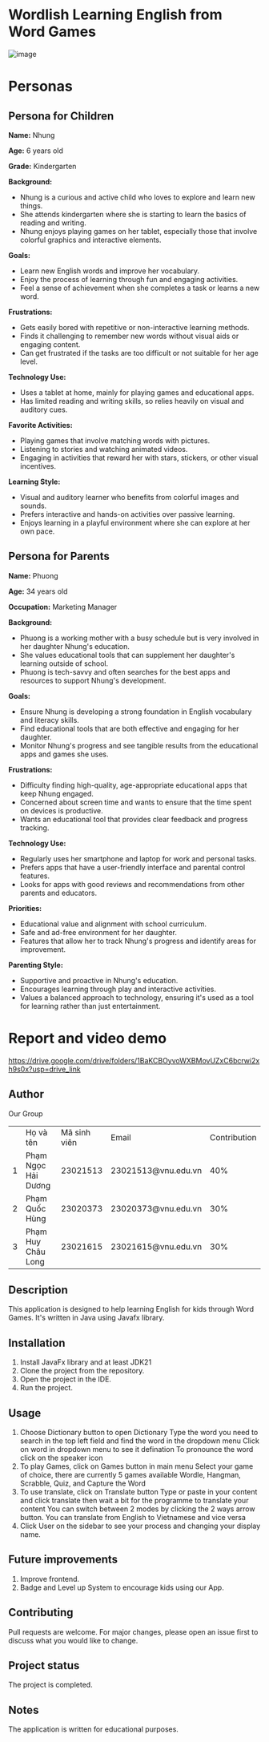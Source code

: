 # Wordlish Learning English from Word Games
![image](https://github.com/Shiner-2/CNPM/assets/97158120/c83ded53-16d5-4d0e-9ea7-066969b4634c)

# Personas

## Persona for Children

**Name:** Nhung

**Age:** 6 years old

**Grade:** Kindergarten

**Background:**
- Nhung is a curious and active child who loves to explore and learn new things.
- She attends kindergarten where she is starting to learn the basics of reading and writing.
- Nhung enjoys playing games on her tablet, especially those that involve colorful graphics and interactive elements.

**Goals:**
- Learn new English words and improve her vocabulary.
- Enjoy the process of learning through fun and engaging activities.
- Feel a sense of achievement when she completes a task or learns a new word.

**Frustrations:**
- Gets easily bored with repetitive or non-interactive learning methods.
- Finds it challenging to remember new words without visual aids or engaging content.
- Can get frustrated if the tasks are too difficult or not suitable for her age level.

**Technology Use:**
- Uses a tablet at home, mainly for playing games and educational apps.
- Has limited reading and writing skills, so relies heavily on visual and auditory cues.

**Favorite Activities:**
- Playing games that involve matching words with pictures.
- Listening to stories and watching animated videos.
- Engaging in activities that reward her with stars, stickers, or other visual incentives.

**Learning Style:**
- Visual and auditory learner who benefits from colorful images and sounds.
- Prefers interactive and hands-on activities over passive learning.
- Enjoys learning in a playful environment where she can explore at her own pace.

## Persona for Parents

**Name:** Phuong

**Age:** 34 years old

**Occupation:** Marketing Manager

**Background:**
- Phuong is a working mother with a busy schedule but is very involved in her daughter Nhung's education.
- She values educational tools that can supplement her daughter's learning outside of school.
- Phuong is tech-savvy and often searches for the best apps and resources to support Nhung's development.

**Goals:**
- Ensure Nhung is developing a strong foundation in English vocabulary and literacy skills.
- Find educational tools that are both effective and engaging for her daughter.
- Monitor Nhung's progress and see tangible results from the educational apps and games she uses.

**Frustrations:**
- Difficulty finding high-quality, age-appropriate educational apps that keep Nhung engaged.
- Concerned about screen time and wants to ensure that the time spent on devices is productive.
- Wants an educational tool that provides clear feedback and progress tracking.

**Technology Use:**
- Regularly uses her smartphone and laptop for work and personal tasks.
- Prefers apps that have a user-friendly interface and parental control features.
- Looks for apps with good reviews and recommendations from other parents and educators.

**Priorities:**
- Educational value and alignment with school curriculum.
- Safe and ad-free environment for her daughter.
- Features that allow her to track Nhung's progress and identify areas for improvement.

**Parenting Style:**
- Supportive and proactive in Nhung's education.
- Encourages learning through play and interactive activities.
- Values a balanced approach to technology, ensuring it's used as a tool for learning rather than just entertainment.


# Report and video demo
https://drive.google.com/drive/folders/1BaKCBOyvoWXBMovUZxC6bcrwi2xh9s0x?usp=drive_link


## Author
Our Group
<center>
	<table>
		<th>
			<td>Họ và tên</td>
			<td>Mã sinh viên</td>
			<td>Email</td>
			<td>Contribution</td>
		</th>
		<tr>
			<td>1</td>
			<td>Phạm Ngọc Hải Dương</td>
			<td>23021513</td>
			<td>23021513@vnu.edu.vn</td>
			<td>40%</td>
		</tr>
		<tr>
			<td>2</td>
			<td>Phạm Quốc Hùng</td>
			<td>23020373</td>
			<td>23020373@vnu.edu.vn</td>
			<td>30%</td>
		</tr>
		<tr>
			<td>3</td>
			<td>Phạm Huy Châu Long</td>
			<td>23021615</td>
			<td>23021615@vnu.edu.vn</td>
			<td>30%</td>
		</tr>
	</table>
</center>

## Description
This application is designed to help learning English for kids through Word Games. It's written in Java using Javafx library.

## Installation
1. Install JavaFx library and at least JDK21
2. Clone the project from the repository.
3. Open the project in the IDE.
4. Run the project.

## Usage
1. Choose Dictionary button to open Dictionary
   Type the word you need to search in the top left field and find the word in the dropdown menu
   Click on word in dropdown menu to see it defination
   To pronounce the word click on the speaker icon
2. To play Games, click on Games button in main menu
   Select your game of choice, there are currently 5 games available Wordle, Hangman, Scrabble, Quiz, and Capture the Word
3. To use translate, click on Translate button
   Type or paste in your content and click translate then wait a bit for the programme to translate your content
   You can switch between 2 modes by clicking the 2 ways arrow button.
   You can translate from English to Vietnamese and vice versa
4. Click User on the sidebar to see your process and changing your display name.

## Future improvements
1. Improve frontend.
2. Badge and Level up System to encourage kids using our App.

## Contributing
Pull requests are welcome. For major changes, please open an issue first to discuss what you would like to change.

## Project status
The project is completed.

## Notes
The application is written for educational purposes.
